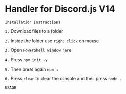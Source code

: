 # Handler for Discord.js V14


`Installation Instructions`

`1.` Download files to a folder

`2.` Inside the folder use `right click` on mouse

`3.` Open `PowerShell window here`

`4.` Press `npm init -y`

`5.` Then press again `npm i`

`6.` Press `clear` to clear the console and then press `node .`



`USAGE`

